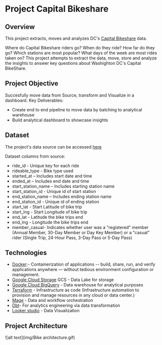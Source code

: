 # Project Capital Bikeshare

## Overview
This project extracts, moves and analyzes DC's [Capital Bikeshare](https://ride.capitalbikeshare.com) data.

Where do Capital Bikeshare riders go? When do they ride? How far do they go? Which stations are most popular? What days of the week are most rides taken on? This project attempts to extract the data, move, store and analyze the insights to answer key questions about Washighton DC's Capital BikeShare.

## Project Objective
Succesfully move data from Source, transform and Visualize in a dashboard.
Key Deliverables:
- Create end to end pipeline to move data by batching to analytical warehouse
- Build analytical dashboard to showcase insights

## Dataset
The project's data source can be accessed [here](https://ride.capitalbikeshare.com/system-data)

Dataset columns from source:
- ride_id - Unique key for each ride
- rideable_type - Bike type used
- started_at – Includes start date and time
- ended_at – Includes end date and time
- start_station_name – Includes starting station name
- start_station_id - Unique id of start station
- end_station_name – Includes ending station name
- end_station_id - Unique id of ending station
- start_lat - Start Latitude of bike trip
- start_lng - Start Longitude of bike trip
- end_lat - Latitude the bike trips end
- end_lng - Longitude the bike trips end
- member_casual- Indicates whether user was a "registered" member (Annual Member, 30-Day Member or Day Key Member) or a "casual" rider (Single Trip, 24-Hour Pass, 3-Day Pass or 5-Day Pass)

## Technologies
- [Docker](https://www.docker.com/):- Containerization of applications -- build, share, run, and verify applications anywhere — without tedious environment configuration or management.
- [Google Cloud Storage](https://cloud.google.com/storage) GCS - Data Lake for storage
- [Google Cloud BigQuery](https://cloud.google.com/bigquery) - Data warehouse for analytical purposes
- [Terraform](https://www.terraform.io/) - Infrastructure as code (Infrastructure automation to provision and manage resources in any cloud or data center.)
- [Mage](https://docs.mage.ai/introduction/overview) -  Data and workflow orchestration 
- [Dbt](https://www.getdbt.com/)- For analytics engineering via data transformation
- [Looker studio](https://lookerstudio.google.com/) - Data Visualization

## Project Architecture
![alt text](img/Bike architecture.gif)